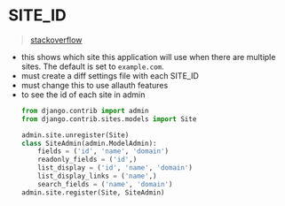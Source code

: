 # SITE_ID
>[stackoverflow](https://stackoverflow.com/questions/25468676/django-sites-model-what-is-and-why-is-site-id-1)

- this shows which site this application will use when there are multiple sites. The default is set to `example.com`. 
- must create a diff settings file with each SITE_ID
- must change this to use allauth features
- to see the id of each site in admin
    ```python
    from django.contrib import admin
    from django.contrib.sites.models import Site

    admin.site.unregister(Site)
    class SiteAdmin(admin.ModelAdmin):
        fields = ('id', 'name', 'domain')
        readonly_fields = ('id',)
        list_display = ('id', 'name', 'domain')
        list_display_links = ('name',)
        search_fields = ('name', 'domain')
    admin.site.register(Site, SiteAdmin)
    ```

